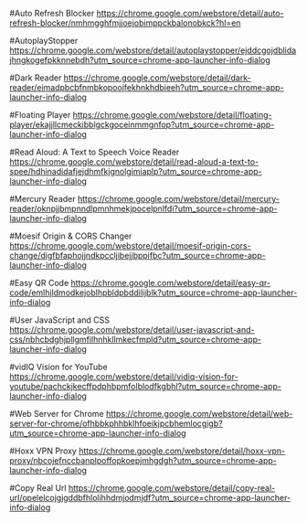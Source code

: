 #Auto Refresh Blocker
https://chrome.google.com/webstore/detail/auto-refresh-blocker/nmhmgghfmjjoejobimppckbalonobkck?hl=en

#AutoplayStopper
https://chrome.google.com/webstore/detail/autoplaystopper/ejddcgojdblidajhngkogefpkknnebdh?utm_source=chrome-app-launcher-info-dialog

#Dark Reader
https://chrome.google.com/webstore/detail/dark-reader/eimadpbcbfnmbkopoojfekhnkhdbieeh?utm_source=chrome-app-launcher-info-dialog

#Floating Player
https://chrome.google.com/webstore/detail/floating-player/ekajjllcmeckibblgckgoceinmmgnfop?utm_source=chrome-app-launcher-info-dialog

#Read Aloud: A Text to Speech Voice Reader
https://chrome.google.com/webstore/detail/read-aloud-a-text-to-spee/hdhinadidafjejdhmfkjgnolgimiaplp?utm_source=chrome-app-launcher-info-dialog

#Mercury Reader
https://chrome.google.com/webstore/detail/mercury-reader/oknpjjbmpnndlpmnhmekjpocelpnlfdi?utm_source=chrome-app-launcher-info-dialog

#Moesif Origin & CORS Changer
https://chrome.google.com/webstore/detail/moesif-origin-cors-change/digfbfaphojjndkpccljibejjbppifbc?utm_source=chrome-app-launcher-info-dialog

#Easy QR Code
https://chrome.google.com/webstore/detail/easy-qr-code/emlhjldmodkejoblhpbldpbddilijblk?utm_source=chrome-app-launcher-info-dialog

#User JavaScript and CSS
https://chrome.google.com/webstore/detail/user-javascript-and-css/nbhcbdghjpllgmfilhnhkllmkecfmpld?utm_source=chrome-app-launcher-info-dialog

#vidIQ Vision for YouTube
https://chrome.google.com/webstore/detail/vidiq-vision-for-youtube/pachckjkecffpdphbpmfolblodfkgbhl?utm_source=chrome-app-launcher-info-dialog

#Web Server for Chrome
https://chrome.google.com/webstore/detail/web-server-for-chrome/ofhbbkphhbklhfoeikjpcbhemlocgigb?utm_source=chrome-app-launcher-info-dialog

#Hoxx VPN Proxy
https://chrome.google.com/webstore/detail/hoxx-vpn-proxy/nbcojefnccbanplpoffopkoepjmhgdgh?utm_source=chrome-app-launcher-info-dialog

#Copy Real Url
https://chrome.google.com/webstore/detail/copy-real-url/opelelcojgjgddbfhlolihhdmjodmjdf?utm_source=chrome-app-launcher-info-dialog
